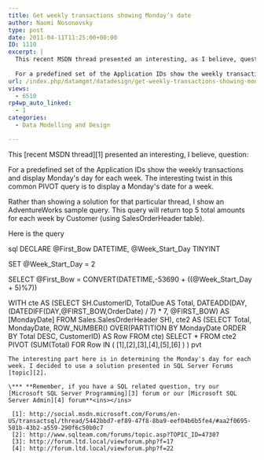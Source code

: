 ```yaml
---
title: Get weekly transactions showing Monday’s date
author: Naomi Nosonovsky
type: post
date: 2011-04-11T11:25:00+00:00
ID: 1110
excerpt: |
  This recent MSDN thread presented an interesting, as I believe, question:
  
  For a predefined set of the Application IDs show the weekly transactions and display Monday's day for each week. The interesting twist in this common PIVOT query is to display&hellip;
url: /index.php/datamgmt/datadesign/get-weekly-transactions-showing-monday/
views:
  - 6510
rp4wp_auto_linked:
  - 1
categories:
  - Data Modelling and Design

---
```

This [recent MSDN thread][1] presented an interesting, I believe, question:

For a predefined set of the Application IDs show the weekly transactions and display Monday's day for each week. The interesting twist in this common PIVOT query is to display a Monday's date for a week.

Rather than showing a solution for that particular thread, I show an AdventureWorks sample query. This query will return top 5 total amounts for each week by Customer (using SalesOrderHeader table).

Here is the query 

sql
DECLARE  @First_Bow      DATETIME, 
         @Week_Start_Day TINYINT 

SET @Week_Start_Day = 2 

SELECT @First_Bow = CONVERT(DATETIME,-53690 + ((@Week_Start_Day + 5)%7))

WITH cte 
     AS (SELECT SH.CustomerID, 
                TotalDue            AS Total, 
                DATEADD(DAY,(DATEDIFF(DAY,@FIRST_BOW,OrderDate) / 7) * 7, 
                        @FIRST_BOW) AS [MondayDate] 
         FROM   Sales.SalesOrderHeader SH), 
     cte2 
     AS (SELECT Total, 
                MondayDate, 
                ROW_NUMBER() 
                  OVER(PARTITION BY MondayDate ORDER BY Total DESC, CustomerID) AS Row 
         FROM   cte) 
SELECT * 
FROM   cte2 
       PIVOT 
       (SUM(Total) 
        FOR Row IN ( [1],[2],[3],[4],[5],[6] ) ) pvt
```
The interesting part here is in determining the Monday's day for each week. I decided to use a solution presented in SQL Server Forums [topic][2].

\*** **Remember, if you have a SQL related question, try our [Microsoft SQL Server Programming][3] forum or our [Microsoft SQL Server Admin][4] forum**<ins></ins>

 [1]: http://social.msdn.microsoft.com/Forums/en-US/transactsql/thread/5442bbd7-ef89-47f8-8ba9-eef04b6b5fe4/#aa2f0695-501b-43b2-a559-290f6c50b0c7
 [2]: http://www.sqlteam.com/forums/topic.asp?TOPIC_ID=47307
 [3]: http://forum.ltd.local/viewforum.php?f=17
 [4]: http://forum.ltd.local/viewforum.php?f=22